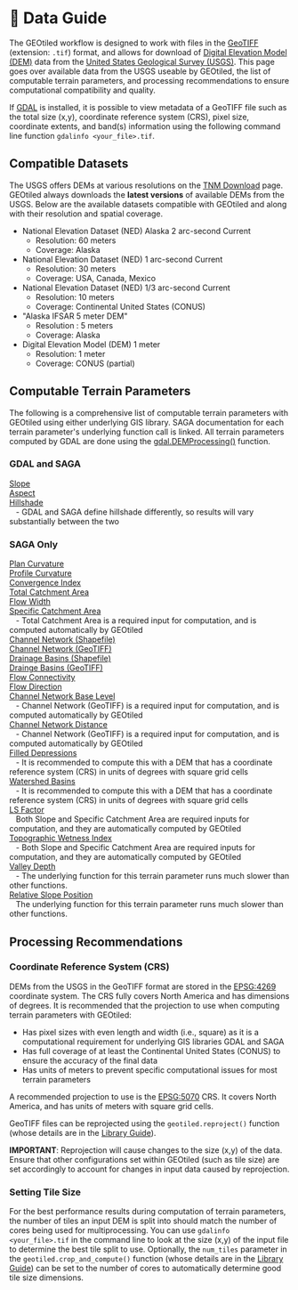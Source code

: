 # 💾 Data Guide

The GEOtiled workflow is designed to work with files in the [GeoTIFF](https://www.earthdata.nasa.gov/about/esdis/esco/standards-practices/geotiff) (extension: `.tif`) format, and allows for download of [Digital Elevation Model (DEM)](https://www.usgs.gov/faqs/what-a-digital-elevation-model-dem) data from the [United States Geological Survey (USGS)](https://www.usgs.gov/). This page goes over available data from the USGS useable by GEOtiled, the list of computable terrain parameters, and processing recommendations to ensure computational compatibility and quality.

If [GDAL](https://gdal.org/en/stable/) is installed, it is possible to view metadata of a GeoTIFF file such as the total size (x,y), coordinate reference system (CRS), pixel size, coordinate extents, and band(s) information using the following command line function `gdalinfo <your_file>.tif`.

## Compatible Datasets

The USGS offers DEMs at various resolutions on the [TNM Download](https://apps.nationalmap.gov/downloader/#/) page. GEOtiled always downloads the **latest versions** of available DEMs from the USGS. Below are the available datasets compatible with GEOtiled and along with their resolution and spatial coverage.

* National Elevation Dataset (NED) Alaska 2 arc-second Current
  * Resolution: 60 meters
  * Coverage: Alaska
* National Elevation Dataset (NED) 1 arc-second Current
  * Resolution: 30 meters
  * Coverage: USA, Canada, Mexico
* National Elevation Dataset (NED) 1/3 arc-second Current
  * Resolution: 10 meters
  * Coverage: Continental United States (CONUS)
* "Alaska IFSAR 5 meter DEM"
  * Resolution : 5 meters
  * Coverage: Alaska
* Digital Elevation Model (DEM) 1 meter
  * Resolution: 1 meter
  * Coverage: CONUS (partial)

## Computable Terrain Parameters

The following is a comprehensive list of computable terrain parameters with GEOtiled using either underlying GIS library. SAGA documentation for each terrain parameter's underlying function call is linked. All terrain parameters computed by GDAL are done using the [gdal.DEMProcessing()](https://gdal.org/en/stable/api/python/utilities.html) function.

### GDAL and SAGA

[Slope](https://saga-gis.sourceforge.io/saga_tool_doc/9.3.1/ta_morphometry_0.html)  
[Aspect](https://saga-gis.sourceforge.io/saga_tool_doc/9.3.1/ta_morphometry_0.html)  
[Hillshade](https://saga-gis.sourceforge.io/saga_tool_doc/9.3.1/ta_lighting_0.html)  
&nbsp;&nbsp; \- GDAL and SAGA define hillshade differently, so results will vary substantially between the two

### SAGA Only

[Plan Curvature](https://saga-gis.sourceforge.io/saga_tool_doc/9.3.1/ta_morphometry_0.html)  
[Profile Curvature](https://saga-gis.sourceforge.io/saga_tool_doc/9.3.1/ta_morphometry_0.html)  
[Convergence Index](https://saga-gis.sourceforge.io/saga_tool_doc/9.3.1/ta_morphometry_1.html)  
[Total Catchment Area](https://saga-gis.sourceforge.io/saga_tool_doc/9.3.1/ta_hydrology_0.html)  
[Flow Width](https://saga-gis.sourceforge.io/saga_tool_doc/9.3.1/ta_hydrology_19.html)  
[Specific Catchment Area](https://saga-gis.sourceforge.io/saga_tool_doc/9.3.1/ta_hydrology_19.html)  
&nbsp;&nbsp; \- Total Catchment Area is a required input for computation, and is computed automatically by GEOtiled  
[Channel Network (Shapefile)](https://saga-gis.sourceforge.io/saga_tool_doc/9.3.1/ta_channels_5.html)  
[Channel Network (GeoTIFF)](https://saga-gis.sourceforge.io/saga_tool_doc/9.3.1/ta_channels_5.html)  
[Drainage Basins (Shapefile)](https://saga-gis.sourceforge.io/saga_tool_doc/9.3.1/ta_channels_5.html)  
[Drainge Basins (GeoTIFF)](https://saga-gis.sourceforge.io/saga_tool_doc/9.3.1/ta_channels_5.html)  
[Flow Connectivity](https://saga-gis.sourceforge.io/saga_tool_doc/9.3.1/ta_channels_5.html)  
[Flow Direction](https://saga-gis.sourceforge.io/saga_tool_doc/9.3.1/ta_channels_5.html)  
[Channel Network Base Level](https://saga-gis.sourceforge.io/saga_tool_doc/9.3.1/ta_channels_3.html)  
&nbsp;&nbsp; \- Channel Network (GeoTIFF) is a required input for computation, and is computed automatically by GEOtiled  
[Channel Network Distance](https://saga-gis.sourceforge.io/saga_tool_doc/9.3.1/ta_channels_3.html)  
&nbsp;&nbsp; \- Channel Network (GeoTIFF) is a required input for computation, and is computed automatically by GEOtiled  
[Filled Depressions](https://saga-gis.sourceforge.io/saga_tool_doc/9.3.1/ta_preprocessor_4.html)  
&nbsp;&nbsp; \- It is recommended to compute this with a DEM that has a coordinate reference system (CRS) in units of degrees with square grid cells  
[Watershed Basins](https://saga-gis.sourceforge.io/saga_tool_doc/9.3.1/ta_preprocessor_4.html)  
&nbsp;&nbsp; \- It is recommended to compute this with a DEM that has a coordinate reference system (CRS) in units of degrees with square grid cells  
[LS Factor](https://saga-gis.sourceforge.io/saga_tool_doc/9.3.1/ta_hydrology_22.html)  
&nbsp;&nbsp; Both Slope and Specific Catchment Area are required inputs for computation, and they are automatically computed by GEOtiled  
[Topographic Wetness Index](https://saga-gis.sourceforge.io/saga_tool_doc/9.3.1/ta_hydrology_20.html)  
&nbsp;&nbsp; \- Both Slope and Specific Catchment Area are required inputs for computation, and they are automatically computed by GEOtiled  
[Valley Depth](https://saga-gis.sourceforge.io/saga_tool_doc/9.3.1/ta_morphometry_14.html)  
&nbsp;&nbsp; \- The underlying function for this terrain parameter runs much slower than other functions.  
[Relative Slope Position](https://saga-gis.sourceforge.io/saga_tool_doc/9.3.1/ta_morphometry_14.html)  
&nbsp;&nbsp; The underlying function for this terrain parameter runs much slower than other functions.  

## Processing Recommendations

### Coordinate Reference System (CRS)

DEMs from the USGS in the GeoTIFF format are stored in the [EPSG:4269](https://epsg.io/4269) coordinate system. The CRS fully covers North America and has dimensions of degrees. It is recommended that the projection to use when computing terrain parameters with GEOtiled:

* Has pixel sizes with even length and width (i.e., square) as it is a computational requirement for underlying GIS libraries GDAL and SAGA 
* Has full coverage of at least the Continental United States (CONUS) to ensure the accuracy of the final data
* Has units of meters to prevent specific computational issues for most terrain parameters

A recommended projection to use is the [EPSG:5070](https://epsg.io/5070) CRS. It covers North America, and has units of meters with square grid cells.

GeoTIFF files can be reprojected using the `geotiled.reproject()` function (whose details are in the [Library Guide](./library.md)).

**IMPORTANT**: Reprojection will cause changes to the size (x,y) of the data. Ensure that other configurations set within GEOtiled (such as tile size) are set accordingly to account for changes in input data caused by reprojection.

### Setting Tile Size

For the best performance results during computation of terrain parameters, the number of tiles an input DEM is split into should match the number of cores being used for multiprocessing. You can use `gdalinfo <your_file>.tif` in the command line to look at the size (x,y) of the input file to determine the best tile split to use. Optionally, the `num_tiles` parameter in the `geotiled.crop_and_compute()` function (whose details are in the [Library Guide](./library.md)) can be set to the number of cores to automatically determine good tile size dimensions. 